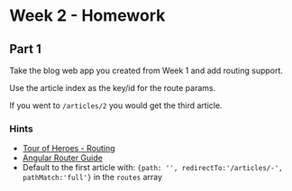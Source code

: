 # Week 2 - Homework

## Part 1

Take the blog web app you created from Week 1 and add routing support.

Use the article index as the key/id for the route params.

If you went to `/articles/2` you would get the third article.

### Hints
- [Tour of Heroes - Routing](https://angular.io/tutorial/toh-pt5)
- [Angular Router Guide](https://angular.io/guide/router)
- Default to the first article with: `{path: '', redirectTo:'/articles/-', pathMatch:'full'}` in the `routes` array

